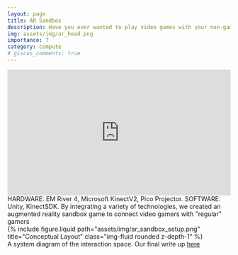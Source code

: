 ```yaml
---
layout: page
title: AR Sandbox
description: Have you ever wanted to play video games with your non-gamer friends?
img: assets/img/ar_head.png
importance: 7
category: compute
# giscus_comments: true
---
```


<div style="padding:56.25% 0 0 0;position:relative;"><iframe src="https://player.vimeo.com/video/888490355?badge=0&amp;autopause=0&amp;player_id=0&amp;app_id=58479&autoplay=1" frameborder="0" allow="autoplay; fullscreen; picture-in-picture" style="position:absolute;top:0;left:0;width:100%;height:100%;" title="Augmented Reality Sandbox"></iframe></div><script src="https://player.vimeo.com/api/player.js"></script>

<div class="caption">
    HARDWARE: EM River 4, Microsoft KinectV2, Pico Projector.
    SOFTWARE: Unity, KinectSDK.
    By integrating a variety of technologies, we created an augmented reality sandbox game to connect video gamers with "regular" gamers
</div>
<div class="row">
    <div class="col-sm mt-3 mt-md-0">
        {% include figure.liquid path="assets/img/ar_sandbox_setup.png" title="Conceptual Layout" class="img-fluid rounded z-depth-1" %}
    </div>
</div>

<div class="caption">
    A system diagram of the interaction space. Our final write up <a href="https://www.overleaf.com/read/rnbfvvnfvztt#a2d980"> here </a>
</div>
